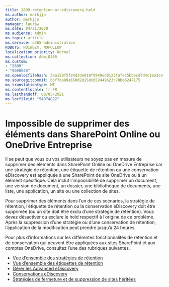 ```yaml
---
title: 2609-retention-or-ediscovery-hold
ms.author: markjjo
author: markjjo
manager: lauraw
ms.date: 04/21/2020
ms.audience: Admin
ms.topic: article
ms.service: o365-administration
ROBOTS: NOINDEX, NOFOLLOW
localization_priority: Normal
ms.collection: Adm_O365
ms.custom:
- "2609"
- "9000048"
ms.openlocfilehash: 3aa158f5f84d3de018f9949ed0123fafec5bbecd7d4c18a3cef8af7fe738d78c
ms.sourcegitcommit: b5f7da89a650d2915dc652449623c78be6247175
ms.translationtype: MT
ms.contentlocale: fr-FR
ms.lasthandoff: 08/05/2021
ms.locfileid: "54074822"
---
```

# <a name="unable-to-delete-items-in-sharepoint-online-or-onedrive-for-business"></a>Impossible de supprimer des éléments dans SharePoint Online ou OneDrive Entreprise

Il se peut que vous ou vos utilisateurs ne soyez pas en mesure de supprimer des éléments dans SharePoint Online ou OneDrive Entreprise car une stratégie de rétention, une étiquette de rétention ou une conservation eDiscovery est appliquée à une SharePoint de site OneDrive ou à un élément spécifique. Cela inclut l’impossibilité de supprimer un document, une version de document, un dossier, une bibliothèque de documents, une liste, une application, un site ou une collection de sites. 

Pour supprimer des éléments dans l’un de ces scénarios, la stratégie de rétention, l’étiquette de rétention ou la conservation eDiscovery doit être supprimée (ou un site doit être exclu d’une stratégie de rétention). Vous devez désactiver ou exclure le hold respectif à l’origine de ce problème. Après la suppression d’une stratégie ou d’une conservation de rétention, l’application de la modification peut prendre jusqu’à 24 heures. 

Pour plus d’informations sur les différentes fonctionnalités de rétention et de conservation qui peuvent être appliquées aux sites SharePoint et aux comptes OneDrive, consultez l’une des rubriques suivantes.

- [Vue d’ensemble des stratégies de rétention](https://docs.microsoft.com/microsoft-365/compliance/retention-policies)
- [Vue d’ensemble des étiquettes de rétention](https://docs.microsoft.com/microsoft-365/compliance/labels)
- [Gérer les Advanced eDiscovery](https://docs.microsoft.com/microsoft-365/compliance/managing-holds)
- [Conservations eDiscovery](https://docs.microsoft.com/microsoft-365/compliance/ediscovery-cases#step-4-place-content-locations-on-hold)
- [Stratégies de fermeture et de suppression de sites héritées](https://support.office.com/article/Use-policies-for-site-closure-and-deletion-A8280D82-27FD-48C5-9ADF-8A5431208BA5)